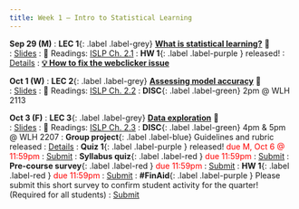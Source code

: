 ```yaml
---
title: Week 1 — Intro to Statistical Learning
---
```



**Sep 29 (M)**
: **LEC 1**{: .label .label-grey} [**What is statistical learning?**](https://podcast.ucsd.edu/watch/fa25/cogs109_b00/2) 🎥  
    : [Slides](https://canvas.ucsd.edu/courses/68350/files/16060421)
: 📖 Readings: [ISLP Ch. 2.1](https://www.statlearning.com/)
: **HW 1**{: .label .label-purple } released!
    : [Details](https://canvas.ucsd.edu/courses/68350/assignments/1022871)
: [**💡 How to fix the webclicker issue**](https://canvas.ucsd.edu/courses/68350/discussion_topics/977256)

**Oct 1 (W)**
: **LEC 2**{: .label .label-grey} [**Assessing model accuracy**](https://podcast.ucsd.edu/watch/fa25/cogs109_b00/3) 🎥  
    : [Slides](https://canvas.ucsd.edu/courses/68350/files/16079542)
: 📖 Readings: [ISLP Ch. 2.2](https://www.statlearning.com/)
: **DISC**{: .label .label-green} 2pm @ WLH 2113

**Oct 3 (F)**
: **LEC 3**{: .label .label-grey} [**Data exploration**](https://podcast.ucsd.edu/watch/fa25/cogs109_b00/4) 🎥  
    : [Slides](https://canvas.ucsd.edu/courses/68350/files/16095817)
: 📖 Readings: [ISLP Ch. 2.3](https://www.statlearning.com/)
: **DISC**{: .label .label-green} 4pm & 5pm @ WLH 2207
: **Group project**{: .label .label-blue} Guidelines and rubric released
    : [Details](https://docs.google.com/document/d/1_XTt63Naja7KX1PgO1hTmec33bWs_3SHLDK0Y0sz3ps/edit?usp=sharing)
: **Quiz 1**{: .label .label-purple } released! <font color="red">due M, Oct 6 @ 11:59pm</font>
    : [Submit](https://canvas.ucsd.edu/courses/68350/quizzes/227322)
: **Syllabus quiz**{: .label .label-red } <font color="red">due 11:59pm</font>
    : [Submit](https://canvas.ucsd.edu/courses/68350/quizzes/223434)
: **Pre-course survey**{: .label .label-red } <font color="red">due 11:59pm</font>
    : [Submit](https://canvas.ucsd.edu/courses/68350/assignments/1010395)
: **HW 1**{: .label .label-red } <font color="red">due 11:59pm</font>
    : [Submit](https://canvas.ucsd.edu/courses/68350/assignments/1022871)
: **#FinAid**{: .label .label-purple } Please submit this short survey to confirm student activity for the quarter! (Required for all students)
    : [Submit](https://canvas.ucsd.edu/courses/68350/quizzes/229439)
